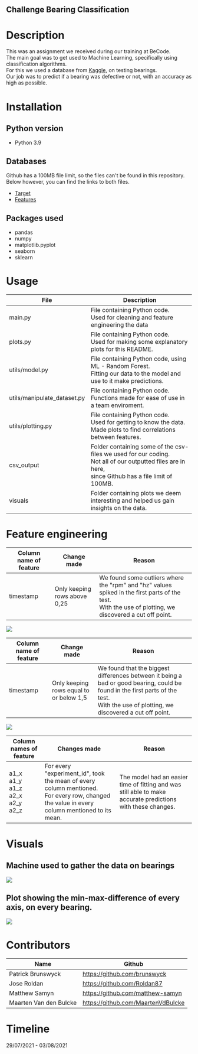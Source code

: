 ## Challenge Bearing Classification

# Description
  This was an assignment we received during our training at BeCode.  
  The main goal was to get used to Machine Learning, specifically using classification algorithms.   
  For this we used a database from <a href="https://www.kaggle.com/isaienkov/bearing-classification" target="_blank">Kaggle</a>, on testing bearings.  
  Our job was to predict if a bearing was defective or not, with an accuracy as high as possible.
  
  
# Installation
## Python version
* Python 3.9

## Databases
Github has a 100MB file limit, so the files can't be found in this repository.  
Below however, you can find the links to both files.
* <a href="https://www.kaggle.com/isaienkov/bearing-classification?select=bearing_classes.csv" target="_blank">Target</a>
* <a href="https://www.kaggle.com/isaienkov/bearing-classification?select=bearing_signals.csv" target="_blank">Features</a>

## Packages used
* pandas
* numpy
* matplotlib.pyplot
* seaborn
* sklearn

# Usage
| File                        | Description                                                     |
|-----------------------------|-----------------------------------------------------------------|
| main.py                   | File containing Python code.    <br>Used for cleaning and feature engineering the data |
| plots.py                    | File containing Python code.   <br>Used for making some explanatory plots for this README. |
| utils/model.py              | File containing Python code, using ML - Random Forest.   <br>Fitting our data to the model and use to it make predictions. |
| utils/manipulate_dataset.py | File containing Python code.<br>Functions made for ease of use in a team enviroment. |
| utils/plotting.py           | File containing Python code.<br>Used for getting to know the data.<br>Made plots to find correlations between features. |
| csv_output                  | Folder containing some of the csv-files we used for our coding.<br>Not all of our outputted files are in here,   <br>since Github has a file limit of 100MB. |
| visuals                     | Folder containing plots we deem interesting and helped us gain   <br>insights on the data. |

# Feature engineering
| Column name of feature | Change made                  | Reason                                                                                        |
|------------------------|------------------------------|-----------------------------------------------------------------------------------------------|
| timestamp              | Only keeping rows above 0,25 | We found some outliers where the "rpm" and "hz" values spiked in the first parts of the test.  <br>With the use of plotting, we discovered a cut off point. |

![](visuals/Exp_24_RPM_reading_error.png)


| Column name of feature | Change made                             | Reason                                                                                                                        |
|------------------------|-----------------------------------------|-------------------------------------------------------------------------------------------------------------------------------|
| timestamp              | Only keeping rows equal to or below 1,5 | We found that the biggest differences between it being a bad or good bearing,  could be found in the first parts of the test.  <br>With the use of plotting, we discovered a cut off point. |

![](visuals/beginning_vibrations_x_exp_nr_98.png)



| Column names of feature | Changes made                                                            | Reason                                                                                                      |
|-------------------------|-------------------------------------------------------------------------|-------------------------------------------------------------------------------------------------------------|
| a1_x  <br>a1_y  <br>a1_z  <br>a2_x  <br>a2_y  <br>a2_z | For every "experiment_id", took the mean of every column mentioned. <br>For every row, changed the value in every column mentioned to its mean. | The model had an easier time of fitting and was still able to make accurate predictions with these changes. |


# Visuals
## Machine used to gather the data on bearings

![](visuals/bearing_test_machine.jpg)

## Plot showing the min-max-difference of every axis, on every bearing.

![](visuals/vibration_spread_differences_on_all_axes.png)


# Contributors
| Name                  | Github                                 |
|-----------------------|----------------------------------------|
| Patrick Brunswyck        | https://github.com/brunswyck               |
| Jose Roldan | https://github.com/Roldan87 |
| Matthew Samyn         | https://github.com/matthew-samyn       |
| Maarten Van den Bulcke           | https://github.com/MaartenVdBulcke       |




# Timeline
29/07/2021 - 03/08/2021
